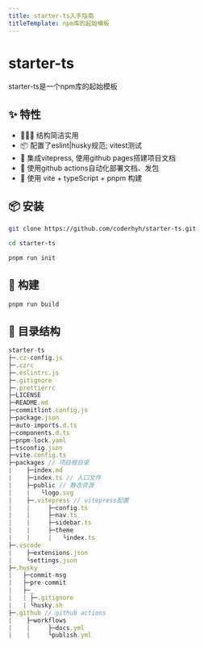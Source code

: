 ```yaml
---
title: starter-ts入手指南
titleTemplate: npm库的起始模板
---
```


# starter-ts

starter-ts是一个npm库的起始模板

## ✨ 特性

- 🏄🏼‍♂️ 结构简洁实用
- 📦 配置了eslint|husky规范; vitest测试
- 📖 集成vitepress, 使用github pages搭建项目文档
- 🔨 使用github actions自动化部署文档、发包
- 🎯 使用 vite + typeScript + pnpm 构建

## 📦 安装

```bash
git clone https://github.com/coderhyh/starter-ts.git

cd starter-ts

pnpm run init
```

## 🔨 构建

```bash
pnpm run build
```

## 📝 目录结构

```js
starter-ts
├─.cz-config.js
├─.czrc
├─.eslintrc.js
├─.gitignore
├─.prettierrc
├─LICENSE
├─README.md
├─commitlint.config.js
├─package.json
├─auto-imports.d.ts
├─components.d.ts
├─pnpm-lock.yaml
├─tsconfig.json
├─vite.config.ts
├─packages // 项目根目录
|    ├─index.md
|    ├─index.ts // 入口文件
|    ├─public // 静态资源
|    |   └logo.svg
|    ├─.vitepress // vitepress配置
|    |     ├─config.ts
|    |     ├─nav.ts
|    |     ├─sidebar.ts
|    |     ├─theme
|    |     |   └index.ts
├─.vscode
|    ├─extensions.json
|    └settings.json
├─.husky
|   ├─commit-msg
|   ├─pre-commit
|   ├─_
|   | ├─.gitignore
|   | └husky.sh
├─.github // github actions
|    ├─workflows
|    |     ├─docs.yml
|    |     └publish.yml
```
